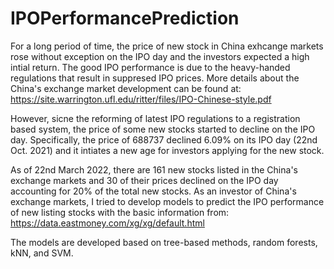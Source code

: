 # IPOPerformancePrediction

For a long period of time, the price of new stock in China exhcange markets rose without exception on the IPO day and the investors expected a high intial return. The good IPO performance is due to the heavy-handed regulations that result in suppresed IPO prices. More details about the China's exchange market development can be found at: https://site.warrington.ufl.edu/ritter/files/IPO-Chinese-style.pdf

However, sicne the reforming of latest IPO regulations to a registration based system, the price of some new stocks started to decline on the IPO day. Specifically, the price of 688737 declined 6.09% on its IPO day (22nd Oct. 2021) and it intiates a new age for investors applying for the new stock.

As of 22nd March 2022, there are 161 new stocks listed in the China's exchange markets and 30 of their prices declined on the IPO day accounting for 20% of the total new stocks. As an investor of China's exchange markets, I tried to develop models to predict the IPO performance of new listing stocks with the basic information from: https://data.eastmoney.com/xg/xg/default.html

The models are developed based on tree-based methods, random forests, kNN, and SVM.
